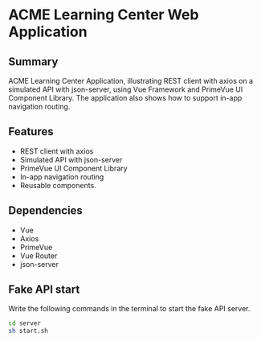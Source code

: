 # ACME Learning Center Web Application

## Summary
ACME Learning Center Application, illustrating REST client with axios on a simulated API with json-server, using Vue Framework and PrimeVue UI Component Library. The application also shows how to support in-app navigation routing.

## Features

- REST client with axios
- Simulated API with json-server
- PrimeVue UI Component Library
- In-app navigation routing
- Reusable components.

## Dependencies

- Vue
- Axios
- PrimeVue
- Vue Router
- json-server

## Fake API start

Write the following commands in the terminal to start the fake API server.

```bash
cd server
sh start.sh
```

